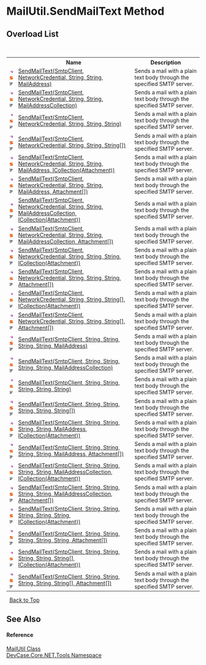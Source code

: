 # MailUtil.SendMailText Method 
 


## Overload List
&nbsp;<table><tr><th></th><th>Name</th><th>Description</th></tr><tr><td>![Public method](media/pubmethod.gif "Public method")![Static member](media/static.gif "Static member")![Code example](media/CodeExample.png "Code example")</td><td><a href="M_DevCase_Core_NET_Tools_MailUtil_SendMailText">SendMailText(SmtpClient, NetworkCredential, String, String, MailAddress)</a></td><td>
Sends a mail with a plain text body through the specified SMTP server.</td></tr><tr><td>![Public method](media/pubmethod.gif "Public method")![Static member](media/static.gif "Static member")![Code example](media/CodeExample.png "Code example")</td><td><a href="M_DevCase_Core_NET_Tools_MailUtil_SendMailText_3">SendMailText(SmtpClient, NetworkCredential, String, String, MailAddressCollection)</a></td><td>
Sends a mail with a plain text body through the specified SMTP server.</td></tr><tr><td>![Public method](media/pubmethod.gif "Public method")![Static member](media/static.gif "Static member")![Code example](media/CodeExample.png "Code example")</td><td><a href="M_DevCase_Core_NET_Tools_MailUtil_SendMailText_6">SendMailText(SmtpClient, NetworkCredential, String, String, String)</a></td><td>
Sends a mail with a plain text body through the specified SMTP server.</td></tr><tr><td>![Public method](media/pubmethod.gif "Public method")![Static member](media/static.gif "Static member")![Code example](media/CodeExample.png "Code example")</td><td><a href="M_DevCase_Core_NET_Tools_MailUtil_SendMailText_9">SendMailText(SmtpClient, NetworkCredential, String, String, String[])</a></td><td>
Sends a mail with a plain text body through the specified SMTP server.</td></tr><tr><td>![Public method](media/pubmethod.gif "Public method")![Static member](media/static.gif "Static member")![Code example](media/CodeExample.png "Code example")</td><td><a href="M_DevCase_Core_NET_Tools_MailUtil_SendMailText_1">SendMailText(SmtpClient, NetworkCredential, String, String, MailAddress, ICollection(Attachment))</a></td><td>
Sends a mail with a plain text body through the specified SMTP server.</td></tr><tr><td>![Public method](media/pubmethod.gif "Public method")![Static member](media/static.gif "Static member")![Code example](media/CodeExample.png "Code example")</td><td><a href="M_DevCase_Core_NET_Tools_MailUtil_SendMailText_2">SendMailText(SmtpClient, NetworkCredential, String, String, MailAddress, Attachment[])</a></td><td>
Sends a mail with a plain text body through the specified SMTP server.</td></tr><tr><td>![Public method](media/pubmethod.gif "Public method")![Static member](media/static.gif "Static member")![Code example](media/CodeExample.png "Code example")</td><td><a href="M_DevCase_Core_NET_Tools_MailUtil_SendMailText_4">SendMailText(SmtpClient, NetworkCredential, String, String, MailAddressCollection, ICollection(Attachment))</a></td><td>
Sends a mail with a plain text body through the specified SMTP server.</td></tr><tr><td>![Public method](media/pubmethod.gif "Public method")![Static member](media/static.gif "Static member")![Code example](media/CodeExample.png "Code example")</td><td><a href="M_DevCase_Core_NET_Tools_MailUtil_SendMailText_5">SendMailText(SmtpClient, NetworkCredential, String, String, MailAddressCollection, Attachment[])</a></td><td>
Sends a mail with a plain text body through the specified SMTP server.</td></tr><tr><td>![Public method](media/pubmethod.gif "Public method")![Static member](media/static.gif "Static member")![Code example](media/CodeExample.png "Code example")</td><td><a href="M_DevCase_Core_NET_Tools_MailUtil_SendMailText_7">SendMailText(SmtpClient, NetworkCredential, String, String, String, ICollection(Attachment))</a></td><td>
Sends a mail with a plain text body through the specified SMTP server.</td></tr><tr><td>![Public method](media/pubmethod.gif "Public method")![Static member](media/static.gif "Static member")![Code example](media/CodeExample.png "Code example")</td><td><a href="M_DevCase_Core_NET_Tools_MailUtil_SendMailText_8">SendMailText(SmtpClient, NetworkCredential, String, String, String, Attachment[])</a></td><td>
Sends a mail with a plain text body through the specified SMTP server.</td></tr><tr><td>![Public method](media/pubmethod.gif "Public method")![Static member](media/static.gif "Static member")![Code example](media/CodeExample.png "Code example")</td><td><a href="M_DevCase_Core_NET_Tools_MailUtil_SendMailText_10">SendMailText(SmtpClient, NetworkCredential, String, String, String[], ICollection(Attachment))</a></td><td>
Sends a mail with a plain text body through the specified SMTP server.</td></tr><tr><td>![Public method](media/pubmethod.gif "Public method")![Static member](media/static.gif "Static member")![Code example](media/CodeExample.png "Code example")</td><td><a href="M_DevCase_Core_NET_Tools_MailUtil_SendMailText_11">SendMailText(SmtpClient, NetworkCredential, String, String, String[], Attachment[])</a></td><td>
Sends a mail with a plain text body through the specified SMTP server.</td></tr><tr><td>![Public method](media/pubmethod.gif "Public method")![Static member](media/static.gif "Static member")![Code example](media/CodeExample.png "Code example")</td><td><a href="M_DevCase_Core_NET_Tools_MailUtil_SendMailText_12">SendMailText(SmtpClient, String, String, String, String, MailAddress)</a></td><td>
Sends a mail with a plain text body through the specified SMTP server.</td></tr><tr><td>![Public method](media/pubmethod.gif "Public method")![Static member](media/static.gif "Static member")![Code example](media/CodeExample.png "Code example")</td><td><a href="M_DevCase_Core_NET_Tools_MailUtil_SendMailText_15">SendMailText(SmtpClient, String, String, String, String, MailAddressCollection)</a></td><td>
Sends a mail with a plain text body through the specified SMTP server.</td></tr><tr><td>![Public method](media/pubmethod.gif "Public method")![Static member](media/static.gif "Static member")![Code example](media/CodeExample.png "Code example")</td><td><a href="M_DevCase_Core_NET_Tools_MailUtil_SendMailText_18">SendMailText(SmtpClient, String, String, String, String, String)</a></td><td>
Sends a mail with a plain text body through the specified SMTP server.</td></tr><tr><td>![Public method](media/pubmethod.gif "Public method")![Static member](media/static.gif "Static member")![Code example](media/CodeExample.png "Code example")</td><td><a href="M_DevCase_Core_NET_Tools_MailUtil_SendMailText_21">SendMailText(SmtpClient, String, String, String, String, String[])</a></td><td>
Sends a mail with a plain text body through the specified SMTP server.</td></tr><tr><td>![Public method](media/pubmethod.gif "Public method")![Static member](media/static.gif "Static member")![Code example](media/CodeExample.png "Code example")</td><td><a href="M_DevCase_Core_NET_Tools_MailUtil_SendMailText_13">SendMailText(SmtpClient, String, String, String, String, MailAddress, ICollection(Attachment))</a></td><td>
Sends a mail with a plain text body through the specified SMTP server.</td></tr><tr><td>![Public method](media/pubmethod.gif "Public method")![Static member](media/static.gif "Static member")![Code example](media/CodeExample.png "Code example")</td><td><a href="M_DevCase_Core_NET_Tools_MailUtil_SendMailText_14">SendMailText(SmtpClient, String, String, String, String, MailAddress, Attachment[])</a></td><td>
Sends a mail with a plain text body through the specified SMTP server.</td></tr><tr><td>![Public method](media/pubmethod.gif "Public method")![Static member](media/static.gif "Static member")![Code example](media/CodeExample.png "Code example")</td><td><a href="M_DevCase_Core_NET_Tools_MailUtil_SendMailText_16">SendMailText(SmtpClient, String, String, String, String, MailAddressCollection, ICollection(Attachment))</a></td><td>
Sends a mail with a plain text body through the specified SMTP server.</td></tr><tr><td>![Public method](media/pubmethod.gif "Public method")![Static member](media/static.gif "Static member")![Code example](media/CodeExample.png "Code example")</td><td><a href="M_DevCase_Core_NET_Tools_MailUtil_SendMailText_17">SendMailText(SmtpClient, String, String, String, String, MailAddressCollection, Attachment[])</a></td><td>
Sends a mail with a plain text body through the specified SMTP server.</td></tr><tr><td>![Public method](media/pubmethod.gif "Public method")![Static member](media/static.gif "Static member")![Code example](media/CodeExample.png "Code example")</td><td><a href="M_DevCase_Core_NET_Tools_MailUtil_SendMailText_19">SendMailText(SmtpClient, String, String, String, String, String, ICollection(Attachment))</a></td><td>
Sends a mail with a plain text body through the specified SMTP server.</td></tr><tr><td>![Public method](media/pubmethod.gif "Public method")![Static member](media/static.gif "Static member")![Code example](media/CodeExample.png "Code example")</td><td><a href="M_DevCase_Core_NET_Tools_MailUtil_SendMailText_20">SendMailText(SmtpClient, String, String, String, String, String, Attachment[])</a></td><td>
Sends a mail with a plain text body through the specified SMTP server.</td></tr><tr><td>![Public method](media/pubmethod.gif "Public method")![Static member](media/static.gif "Static member")![Code example](media/CodeExample.png "Code example")</td><td><a href="M_DevCase_Core_NET_Tools_MailUtil_SendMailText_22">SendMailText(SmtpClient, String, String, String, String, String[], ICollection(Attachment))</a></td><td>
Sends a mail with a plain text body through the specified SMTP server.</td></tr><tr><td>![Public method](media/pubmethod.gif "Public method")![Static member](media/static.gif "Static member")![Code example](media/CodeExample.png "Code example")</td><td><a href="M_DevCase_Core_NET_Tools_MailUtil_SendMailText_23">SendMailText(SmtpClient, String, String, String, String, String[], Attachment[])</a></td><td>
Sends a mail with a plain text body through the specified SMTP server.</td></tr></table>&nbsp;
<a href="#mailutil.sendmailtext-method">Back to Top</a>

## See Also


#### Reference
<a href="T_DevCase_Core_NET_Tools_MailUtil">MailUtil Class</a><br /><a href="N_DevCase_Core_NET_Tools">DevCase.Core.NET.Tools Namespace</a><br />